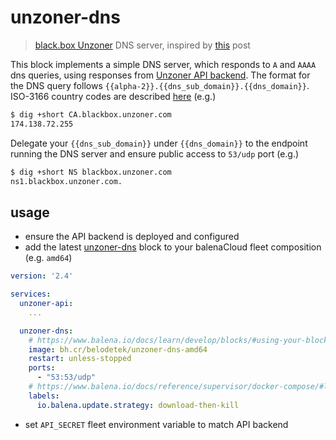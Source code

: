 # unzoner-dns
> [black.box Unzoner](https://unzoner.com) DNS server, inspired by [this](https://stackoverflow.com/a/33531753/1559300) post

This block implements a simple DNS server, which responds to `A` and `AAAA` dns queries,
using responses from [Unzoner API backend](https://github.com/belodetek/unzoner-api). The
format for the DNS query follows `{{alpha-2}}.{{dns_sub_domain}}.{{dns_domain}}`. ISO-3166
country codes are described [here](https://www.iban.com/country-codes) (e.g.)

```sh
$ dig +short CA.blackbox.unzoner.com
174.138.72.255
```

Delegate your `{{dns_sub_domain}}` under `{{dns_domain}}` to the endpoint running the DNS
server and ensure public access to `53/udp` port (e.g.)

```sh
$ dig +short NS blackbox.unzoner.com
ns1.blackbox.unzoner.com.
```

## usage
* ensure the API backend is deployed and configured
* add the latest [unzoner-dns](https://hub.balena.io/organizations/belodetek/blocks) block to your balenaCloud fleet composition (e.g. `amd64`)

```yml
version: '2.4'

services:
  unzoner-api:
    ...

  unzoner-dns:
    # https://www.balena.io/docs/learn/develop/blocks/#using-your-block-in-other-projects
    image: bh.cr/belodetek/unzoner-dns-amd64
    restart: unless-stopped
    ports:
      - "53:53/udp"
    # https://www.balena.io/docs/reference/supervisor/docker-compose/#labels
    labels:
      io.balena.update.strategy: download-then-kill
```

* set `API_SECRET` fleet environment variable to match API backend
